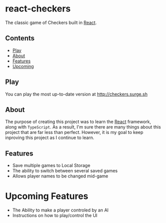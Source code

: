 # react-checkers
The classic game of Checkers built in [React](https://github.com/facebook/react).

## Contents
* [Play](#play)
* [About](#about)
* [Features](#features)
* [Upcoming](#upcoming-features)


## Play
You can play the most up-to-date version at http://checkers.surge.sh

## About
The purpose of creating this project was to learn the [React](https://github.com/facebook/react) framework, along with `TypeScript`. As a result, I'm sure there are many things about this project that are far less than perfect. However, it is my goal to keep inproving this project as I continue to learn.

## Features
* Save multiple games to Local Storage
* The ability to switch between several saved games
* Allows player names to be changed mid-game

# Upcoming Features
* The Ability to make a player controled by an AI
* Instructions on how to play/control the UI

